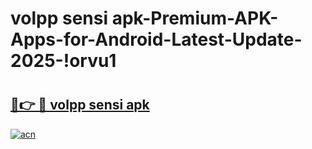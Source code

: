 # volpp sensi apk-Premium-APK-Apps-for-Android-Latest-Update-2025-!orvu1

# <h2><a href="https://googleone.com">🔗👉 🔴 volpp sensi apk</a></h2>

[![acn](https://github.com/user-attachments/assets/0f9c940e-d8b0-45ae-aac7-cd30a18b3e1c)](https://googleone.com)

